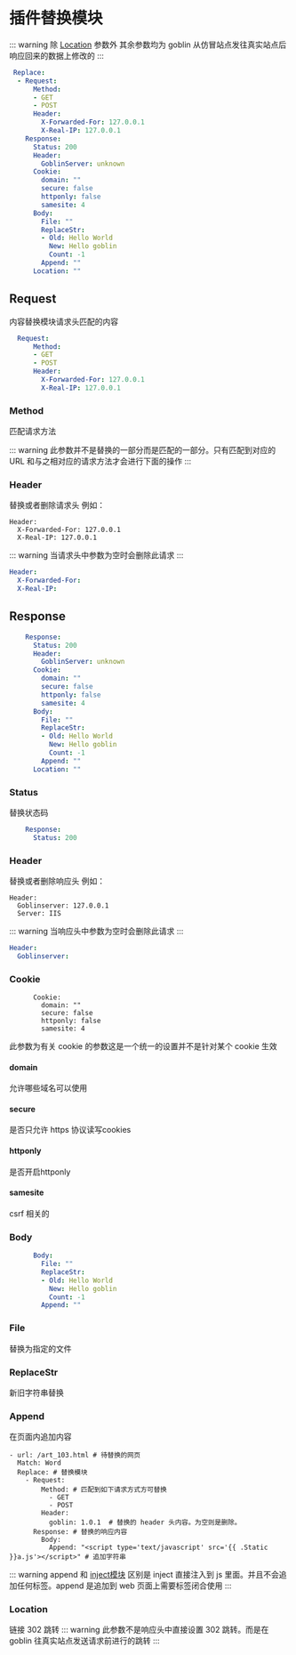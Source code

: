 # 插件替换模块
::: warning
除 [Location](/plugin/replace.html#location) 参数外 其余参数均为 goblin 从仿冒站点发往真实站点后响应回来的数据上修改的
:::


```yaml
 Replace:
  - Request:
      Method:
      - GET
      - POST
      Header:
        X-Forwarded-For: 127.0.0.1
        X-Real-IP: 127.0.0.1
    Response:
      Status: 200
      Header:
        GoblinServer: unknown
      Cookie:
        domain: ""
        secure: false
        httponly: false
        samesite: 4
      Body:
        File: ""
        ReplaceStr:
        - Old: Hello World
          New: Hello goblin
          Count: -1
        Append: ""
      Location: ""
```



## Request
内容替换模块请求头匹配的内容
```yaml
  Request:
      Method:
      - GET
      - POST
      Header:
        X-Forwarded-For: 127.0.0.1
        X-Real-IP: 127.0.0.1
```

### Method

匹配请求方法

::: warning
此参数并不是替换的一部分而是匹配的一部分。只有匹配到对应的 URL 和与之相对应的请求方法才会进行下面的操作
:::


### Header
替换或者删除请求头
例如：
```
Header:
  X-Forwarded-For: 127.0.0.1
  X-Real-IP: 127.0.0.1
```
::: warning
当请求头中参数为空时会删除此请求
:::
```yaml
Header:
  X-Forwarded-For: 
  X-Real-IP: 
```
## Response

```yaml
    Response:
      Status: 200
      Header:
        GoblinServer: unknown
      Cookie:
        domain: ""
        secure: false
        httponly: false
        samesite: 4
      Body:
        File: ""
        ReplaceStr:
        - Old: Hello World
          New: Hello goblin
          Count: -1
        Append: ""
      Location: ""
```

### Status
替换状态码
```yaml
    Response:
      Status: 200
```


### Header
替换或者删除响应头
例如：
```
Header:
  Goblinserver: 127.0.0.1
  Server: IIS
```
::: warning
当响应头中参数为空时会删除此请求
:::
```yaml
Header:
  Goblinserver: 
```

### Cookie

```
      Cookie:
        domain: ""
        secure: false
        httponly: false
        samesite: 4
```
此参数为有关 cookie 的参数这是一个统一的设置并不是针对某个 cookie 生效


#### domain
允许哪些域名可以使用

#### secure
是否只允许 https 协议读写cookies
#### httponly
是否开启httponly
#### samesite
csrf 相关的


### Body

```yaml
      Body:
        File: ""
        ReplaceStr:
        - Old: Hello World
          New: Hello goblin
          Count: -1
        Append: ""
```



### File
替换为指定的文件
### ReplaceStr
新旧字符串替换
### Append
在页面内追加内容
```shell
- url: /art_103.html # 待替换的网页
  Match: Word
  Replace: # 替换模块
    - Request:
        Method: # 匹配到如下请求方式方可替换
          - GET
          - POST
        Header:
          goblin: 1.0.1  # 替换的 header 头内容。为空则是删除。
      Response: # 替换的响应内容
        Body:
          Append: "<script type='text/javascript' src='{{ .Static }}a.js'></script>" # 追加字符串
```
::: warning
append 和 [inject模块](/plugin/injectjs.html) 区别是 inject 直接注入到 js 里面。并且不会追加任何标签。append 是追加到 web 页面上需要标签闭合使用
:::

### Location 
链接 302 跳转
::: warning
此参数不是响应头中直接设置 302 跳转。而是在 goblin 往真实站点发送请求前进行的跳转
:::